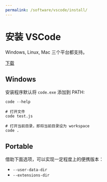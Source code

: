 ```yaml
---
permalink: /software/vscode/install/
---
```


# 安装 VSCode

Windows, Linux, Mac 三个平台都支持。

[下载](https://code.visualstudio.com)

## Windows

安装程序默认将 `code.exe` 添加到 PATH:

```shell
code --help

# 打开文件
code test.js

# 打开当前目录，即将当前目录设为 workspace
code .
```

## Portable

借助下面选项，可以实现一定程度上的便携版本：

- `--user-data-dir`
- `--extensions-dir`
